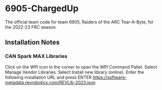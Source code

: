 # 6905-ChargedUp

The official team code for team 6905, Raiders of the ARC Tear-A-Byte, for the 2022-23 FRC season.

## Installation Notes

### CAN Spark MAX Libraries


Click on the WPI icon in the corner to open the WPI Command Pallet.
Select Manage Vendor Libraries.
Select Install new library (online).
Enter the following installation URL and press ENTER
https://software-metadata.revrobotics.com/REVLib-2023.json
